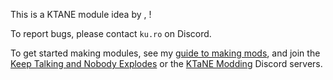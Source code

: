 This is a KTANE module idea by <idea-author>, <module-name>!

To report bugs, please contact `ku.ro` on Discord.

To get started making modules, see my [guide to making mods](https://github.com/TheKuroEver/KTaNE-Module-Template/wiki), and join the [Keep Talking and Nobody Explodes](https://discord.gg/ktane) or the [KTaNE Modding](https://discord.gg/qzy7Gdz) Discord servers.